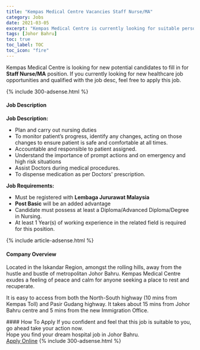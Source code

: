 ```yaml
---
title: "Kempas Medical Centre Vacancies Staff Nurse/MA" 
category: Jobs 
date: 2021-03-05 
excerpt: "Kempas Medical Centre is currently looking for suitable person to fill in the Staff Nurse/MA which positioned at Johor Bahru" 
tags: [Johor Bahru] 
toc: true 
toc_label: TOC 
toc_icon: "fire" 
--- 
```


<p>Kempas Medical Centre is looking for new potential candidates to fill in for <b>Staff Nurse/MA</b> position. If you currently looking for new healthcare job opportunities and qualified with the job desc, feel free to apply this job.
</p>{% include 300-adsense.html %} 
<div><div><h4>Job Description</h4></div><div><div><span><div><p><strong>Job Description:</strong></p><ul><li>Plan and carry out nursing duties</li><li>To monitor patient&#8217;s progress, identify any changes, acting on those changes to ensure patient is safe and comfortable at all times.</li><li>Accountable and responsible to patient assigned.&#160;</li><li>Understand the importance of prompt actions and on emergency and high risk situations</li><li>Assist Doctors during medical procedures.</li><li>To dispense medication as per Doctors' prescription.</li></ul><p><strong>Job Requirements:</strong></p><ul><li>Must be registered with&#160;<strong>Lembaga Jururawat Malaysia</strong></li><li><strong>Post Basic</strong>&#160;will be an added advantage</li><li>Candidate must possess at least a Diploma/Advanced Diploma/Degree in Nursing.</li><li>At least 1 Year(s) of working experience in the related field is required for this position.</li></ul></div></span></div></div></div> 
{% include article-adsense.html %} 
<div><div><h4>Company Overview</h4></div><div><div><span><div><p>Located in the Iskandar Region, amongst the rolling hills, away from the hustle and bustle&#160;of metropolitan Johor Bahru. Kempas Medical Centre exudes a feeling of peace and calm for anyone seeking a place to rest and recuperate.</p><p>It is easy to access from both the North-South highway (10 mins from Kempas Toll) and Pasir Gudang highway. It takes about 15 mins from Johor Bahru centre and 5 mins from the new Immigration Office.</p></div></span></div></div></div> 
#### How To Apply 
If you confident and feel that this job is suitable to you, go ahead take your action now. <br/> 
Hope you find your dream hospital job in Johor Bahru. <br/> 
<a href="https://www.jobstreet.com.my/en/job/staff-nurse-ma-4488820?jobId=jobstreet-my-job-4488820" class="btn btn--warning" target="_blank" rel="nofollow noopenner">Apply Online</a> 
{% include 300-adsense.html %} 